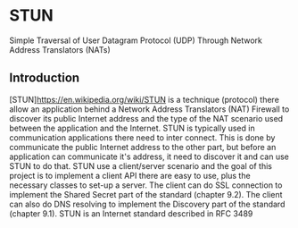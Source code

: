 # STUN
Simple Traversal of User Datagram Protocol (UDP) Through Network Address Translators (NATs) 
## Introduction
[STUN]https://en.wikipedia.org/wiki/STUN is a technique (protocol) there allow an application behind a Network Address Translators (NAT) Firewall to discover its public Internet address and the type of the NAT scenario used between the application and the Internet.
STUN is typically used in communication applications there need to inter connect. This is done by communicate the public Internet address to the other part, but before an application can communicate it's address, it need to discover it and can use STUN to do that.
STUN use a client/server scenario and the goal of this project is to implement a client API there are easy to use, plus the necessary classes to set-up a server.
The client can do SSL connection to implement the Shared Secret part of the standard (chapter 9.2). The client can also do DNS resolving to implement the Discovery part of the standard (chapter 9.1).
STUN is an Internet standard described in RFC 3489
